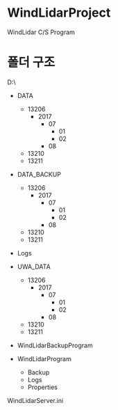 # WindLidarProject
WindLidar C/S Program

# 폴더 구조

D:\

- DATA
     - 13206
         - 2017
            - 07
               - 01
               - 02
            - 08
     - 13210
     - 13211
- DATA_BACKUP
     - 13206
         - 2017
            - 07
               - 01
               - 02
            - 08
     - 13210
     - 13211
- Logs

- UWA_DATA
     - 13206
         - 2017
            - 07
               - 01
               - 02
            - 08
     - 13210
     - 13211
- WindLidarBackupProgram

- WindLidarProgram
  - Backup
  - Logs
  - Properties

WindLidarServer.ini
